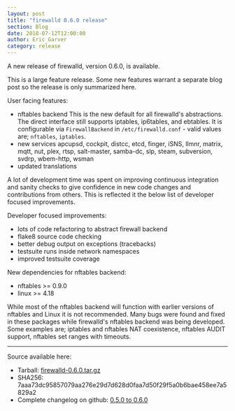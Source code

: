 ```yaml
---
layout: post
title: "firewalld 0.6.0 release"
section: Blog
date: 2018-07-12T12:00:00
author: Eric Garver
category: release
---
```


A new release of firewalld, version 0.6.0, is available.

This is a large feature release. Some new features warrant a separate blog post
so the release is only summarized here.

User facing features:

- nftables backend
This is the new default for all firewalld's abstractions. The direct interface
still supports iptables, ip6tables, and ebtables. It is configurable via
`FirewallBackend` in `/etc/firewalld.conf` - valid values are; `nftables`,
`iptables`.
- new services
apcupsd, cockpit, distcc, etcd, finger, iSNS, llmnr, matrix, mqtt, nut, plex,
rtsp, salt-master, samba-dc, slp, steam, subversion, svdrp, wbem-http, wsman
- updated translations

A lot of development time was spent on improving continuous integration and
sanity checks to give confidence in new code changes and contributions from
others. This is reflected it the below list of developer focused improvements.

Developer focused improvements:

- lots of code refactoring to abstract firewall backend
- flake8 source code checking
- better debug output on exceptions (tracebacks)
- testsuite runs inside network namespaces
- improved testsuite coverage

New dependencies for nftables backend:

- nftables >= 0.9.0
- linux >= 4.18

While most of the nftables backend will function with earlier versions of
nftables and Linux it is not recommended. Many bugs were found and fixed in
these packages while firewalld's nftables backend was being developed. Some
examples are; iptables and nftables NAT coexistence, nftables AUDIT support,
nftables set ranges with timeouts.

-----

Source available here:

 * Tarball: [firewalld-0.6.0.tar.gz](https://github.com/firewalld/firewalld/archive/v0.6.0.tar.gz)
 * SHA256: 7aaa73dc95857079aa276e29d7d628d0faa7d50f29f5a0b6bae458ee7a5829a2
 * Complete changelog on github: [0.5.0 to 0.6.0](https://github.com/firewalld/firewalld/compare/v0.5.0...v0.6.0)
